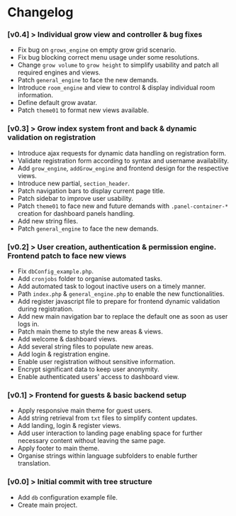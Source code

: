 # Changelog  

### [v0.4] > Individual grow view and controller & bug fixes

- Fix bug on `grows_engine` on empty grow grid scenario.
- Fix bug blocking correct menu usage under some resolutions.
- Change `grow volume` to `grow height` to simplify usability and patch all required engines and views.
- Patch `general_engine` to face the new demands.
- Introduce `room_engine` and view to control & display individual room information.
- Define default grow avatar.
- Patch `theme01` to format new views available.

### [v0.3] > Grow index system front and back & dynamic validation on registration

- Introduce ajax requests for dynamic data handling on registration form.
- Validate registration form according to syntax and username availability.
- Add `grow_engine`, `addGrow_engine` and frontend design for the respective views.
- Introduce new partial, `section_header`.
- Patch navigation bars to display current page title.
- Patch sidebar to improve user usability.
- Patch `theme01` to face new and future demands with `.panel-container-*` creation for dashboard panels handling.
- Add new string files.
- Patch `general_engine` to face the new demands.

### [v0.2] > User creation, authentication & permission engine. Frontend patch to face new views

- Fix `dbConfig_example.php`.
- Add `cronjobs` folder to organise automated tasks.
- Add automated task to logout inactive users on a timely manner.
- Path `index.php` & `general_engine.php` to enable the new functionalities.
- Add register javascript file to prepare for frontend dynamic validation during registration.
- Add new main navigation bar to replace the default one as soon as user logs in.
- Patch main theme to style the new areas & views.
- Add welcome & dashboard views.
- Add several string files to populate new areas.
- Add login & registration engine.
- Enable user registration without sensitive information.
- Encrypt significant data to keep user anonymity.
- Enable authenticated users' access to dashboard view.


### [v0.1] > Frontend for guests & basic backend setup  

- Apply responsive main theme for guest users.
- Add string retrieval from `txt` files to simplify content updates.
- Add landing, login & register views.
- Add user interaction to landing page enabling space for further necessary content without leaving the same page.
- Apply footer to main theme.
- Organise strings within language subfolders to enable further translation.


### [v0.0] > Initial commit with tree structure  

- Add `db` configuration example file.
- Create main project.
